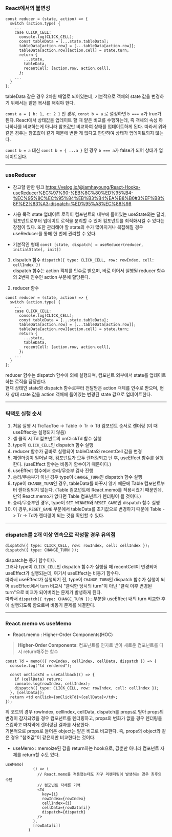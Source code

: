 ### React에서의 불변성

```
const reducer = (state, action) => {
  switch (action.type) {
    ...
    case CLICK_CELL:
      console.log(CLICK_CELL);
      const tableData = [...state.tableData];
      tableData[action.row] = [...tableData[action.row]];
      tableData[action.row][action.cell] = state.turn;
      return {
        ...state,
        tableData,
        recentCell: [action.row, action.cell],
      };
    ...
  }
};
```

tableData 같은 경우 2차원 배열로 되어있는데, 기본적으로 객체의 state 값을 변경하기 위해서는 얕은 복사를 해줘야 한다.

`const a = { b: 1, c: 2 }` 인 경우, `const b = a` 로 설정하면 `b === a`가 true가 된다.
React에서 상태값을 업데이트 할 때 얕은 비교를 수행하는데, 즉 객체의 속성 하나하나를 비교하는게 아니라 참조값만 비교하여 상태를 업데이트하게 된다. 따라서 위와 같은 경우는 참조값이 같기 때문에 변한 게 없다고 판단하여 상태가 업데이트되지 않는다.

`const b = a` 대신 `const b = { ...a }` 인 경우 `b === a`가 false가 되어 상태가 업데이트된다.

---

### useReducer

* 참고할 만한 링크
https://velog.io/@iamhayoung/React-Hooks-useReducer%EC%97%90-%EB%8C%80%ED%95%B4-%EC%95%8C%EC%95%84%EB%B3%B4%EA%B8%B0#3%EF%B8%8F%E2%83%A3-dispatch-%ED%95%A8%EC%88%98

* 사용 목적
state 업데이트 로직이 컴포넌트의 내부에 들어있는 useState와는 달리, 컴포넌트로부터 업데이트 로직을 분리할 수 있어 컴포넌트를 최적화시킬 수 있다는 장점이 있다. 또한 관리해야 할 state의 수가 많아지거나 복잡해질 경우 useReducer를 통해 한 번에 관리할 수 있다.

* 기본적인 형태
`const [state, dispatch] = useReducer(reducer, initialState[, init])`

1. dispatch 함수
`dispatch({ type: CLICK_CELL, row: rowIndex, cell: cellIndex })`<br>
dispatch 함수는 action 객체를 인수로 받으며, 바로 이어서 실행될 reducer 함수의 2번째 인수인 action 부분에 할당된다.

2. reducer 함수
```
const reducer = (state, action) => {
  switch (action.type) {
    ...
    case CLICK_CELL:
      console.log(CLICK_CELL);
      const tableData = [...state.tableData];
      tableData[action.row] = [...tableData[action.row]];
      tableData[action.row][action.cell] = state.turn;
      return {
        ...state,
        tableData,
        recentCell: [action.row, action.cell],
      };
    ...
  }
};
```
reducer 함수는 dispatch 함수에 의해 실행되며, 컴포넌트 외부에서 state를 업데이트하는 로직을 담당한다.<br>
현재 상태인 state와 dispatch 함수로부터 전달받은 action 객체를 인수로 받으며, 현재 상태 state 값을 action 객체에 들어있는 변경된 state 값으로 업데이트한다.

---

### 틱택토 실행 순서

1. 처음 실행 시 TicTacToe -> Table -> Tr -> Td 컴포넌트 순서로 렌더링 (이 때 useEffect는 실행되지 않음)
2. 셀 클릭 시 Td 컴포넌트의 onClickTd 함수 실행
3. type이 `CLICK_CELL`인 dispatch 함수 실행
4. reducer 함수가 곧바로 실행되어 tableData와 recentCell 값을 변경
5. 재렌더링이 일어날 때, 컴포넌트가 모두 렌더링되고 난 후, useEffect 함수를 실행한다. (useEffect 함수는 비동기 함수이기 때문이다.)
6. useEffect 함수에서 승리/무승부 검사 진행
7. 승리/무승부가 아닌 경우 type이 `CHANGE_TURN`인 dispatch 함수 실행
8. type이 `CHANGE_TURN`인 경우, tableData를 바꾸지 않기 때문에 Table 컴포넌트부터 렌더링되지 않는다. (Table 컴포넌트에 React.memo를 적용시켰기 때문인데, 만약 React.memo가 없다면 Table 컴포넌트가 렌더링이 될 것이다.)
9. 승리/무승부인 경우, type이 `SET_WINNER`와 `RESET_GAME`인 dispatch 함수 실행
10. 이 경우, `RESET_GAME` 부분에서 tableData를 초기값으로 변경하기 때문에 Table -> Tr -> Td가 렌더링이 되는 것을 확인할 수 있다.

---

### dispatch를 2개 이상 연속으로 작성할 경우 유의점

```
dispatch({ type: CLICK_CELL, row: rowIndex, cell: cellIndex });
dispatch({ type: CHANGE_TURN });
```

dispatch는 동기 함수이다.<br>
그러나 type이 `CLICK_CELL`인 dispatch 함수가 실행될 때 recentCell이 변경되어 useEffect가 실행되는데, 여기서 useEffect는 비동기 함수다.<br>
따라서 useEffect가 실행되기 전, type이 `CHANGE_TURN`인 dispatch 함수가 실행이 되어 useEffect에서 turn 비교시 "클릭한 당시의 turn"이 아닌 "클릭 이후 변경된 turn"으로 비교가 되어버리는 문제가 발생하게 된다.<br>
따라서 `dispatch({ type: CHANGE_TURN });` 부분을 useEffect 내의 turn 비교한 후에 실행되도록 함으로써 비동기 문제를 해결한다.

---

### React.memo vs useMemo

* React.memo : Higher-Order Components(HOC)
> <b>Higher-Order Components</b>: 컴포넌트를 인자로 받아 새로운 컴포넌트롤 다시 return해주는 함수

```
const Td = memo(({ rowIndex, cellIndex, cellData, dispatch }) => {
  console.log("td rendered");
  
  const onClickTd = useCallback(() => {
    if (cellData) return;
    console.log(rowIndex, cellIndex);
    dispatch({ type: CLICK_CELL, row: rowIndex, cell: cellIndex });
  }, [cellData]);
  return <td onClick={onClickTd}>{cellData}</td>;
});
```

위 코드의 경우 rowIndex, cellIndex, cellData, dispatch를 props로 받아 props의 변경이 감지되었을 경우 컴포넌트를 렌더링하고, props의 변화가 없을 경우 렌더링을 스킵하고 마지막에 렌더링된 결과를 사용한다.<br>
기본적으로 props로 들어온 object는 얕은 비교로 비교한다. 즉, props의 object와 같은 경우 "참조값"이 같은지만 비교한다는 것이다.

* useMemo : memoize된 값을 return하는 hook으로, 값뿐만 아니라 컴포넌트 자체를 return할 수도 있다.

```
useMemo(
            () => (
              // React.memo를 적용했는데도 자꾸 리렌더링이 발생하는 경우 최후의 수단
              // 컴포넌트 자체를 기억
              <Td
                key={i}
                rowIndex={rowIndex}
                cellIndex={i}
                cellData={rowData[i]}
                dispatch={dispatch}
              />
            ),
            [rowData[i]]
          )
```




